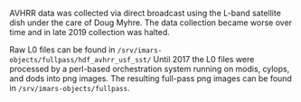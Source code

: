 AVHRR data was collected via direct broadcast using the L-band satellite dish under the care of Doug Myhre.
The data collection became worse over time and in late 2019 collection was halted.

Raw L0 files can be found in `/srv/imars-objects/fullpass/hdf_avhrr_usf_sst/`
Until 2017 the L0 files were processed by a perl-based orchestration system running on modis, cylops, and dods into png images.
The resulting full-pass png images can be found in `/srv/imars-objects/fullpass`.

